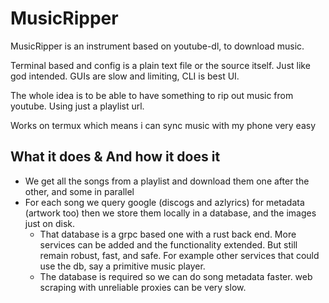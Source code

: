# MusicRipper
MusicRipper is an instrument based on youtube-dl, to download music.

Terminal based and config is a plain text file or the source itself.
Just like god intended. GUIs are slow and limiting, CLI is best UI.

The whole idea is to be able to have something to rip out music from youtube.
Using just a playlist url.

Works on termux which means i can sync music with my phone very easy

## What it does & And how it does it
- We get all the songs from a playlist and download them one after the other,
    and some in parallel
- For each song we query google (discogs and azlyrics) for metadata (artwork too)
    then we store them locally in a database, and the images just on disk.
    - That database is a grpc based one with a rust back end. More
        services can be added and the functionality extended. But still remain
        robust, fast, and safe. For example other services that could use the
        db, say a primitive music player.
    - The database is required so we can do song metadata faster. web scraping
        with unreliable proxies can be very slow.
